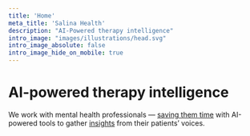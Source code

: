 ```yaml
---
title: 'Home'
meta_title: 'Salina Health'
description: "AI-Powered therapy intelligence"
intro_image: "images/illustrations/head.svg"
intro_image_absolute: false
intro_image_hide_on_mobile: true
---
```


# AI-powered therapy intelligence

We work with mental health professionals — [saving them time](/mental-health) with 
AI-powered tools to gather [insights](/voice-markers) from their patients’ voices.
